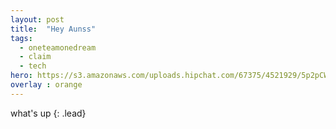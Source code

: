 ```yaml
---
layout: post
title:  "Hey Aunss"
tags:
  - oneteamonedream
  - claim
  - tech
hero: https://s3.amazonaws.com/uploads.hipchat.com/67375/4521929/5p2pCWAIrd2OD2r/image_iconpattern_blue-80bd0b92ee24fa1738f03adbad3ea9fd.jpg
overlay : orange
---
```

what's up
{: .lead}
